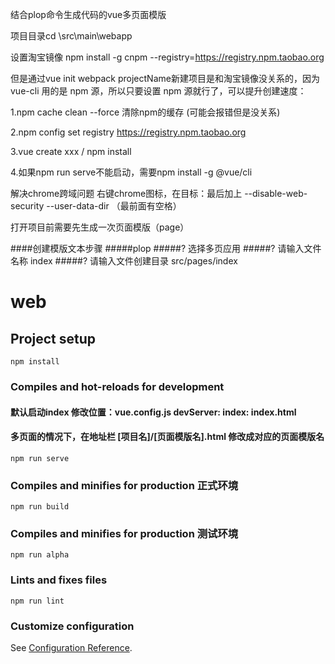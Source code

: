 结合plop命令生成代码的vue多页面模版


项目目录cd \src\main\webapp

设置淘宝镜像 npm install -g cnpm --registry=https://registry.npm.taobao.org

但是通过vue init webpack projectName新建项目是和淘宝镜像没关系的，因为vue-cli 用的是 npm 源，所以只要设置 npm 源就行了，可以提升创建速度：

1.npm cache clean --force 清除npm的缓存 (可能会报错但是没关系)

2.npm config set registry https://registry.npm.taobao.org

3.vue create xxx / npm install

4.如果npm run serve不能启动，需要npm install -g @vue/cli

解决chrome跨域问题
右键chrome图标，在目标：最后加上 --disable-web-security --user-data-dir   （最前面有空格）

打开项目前需要先生成一次页面模版（page）

####创建模版文本步骤
#####plop
#####? 选择多页应用
#####? 请输入文件名称 index
#####? 请输入文件创建目录 src/pages/index


# web

## Project setup
```
npm install
```

### Compiles and hot-reloads for development
#### 默认启动index 修改位置：vue.config.js devServer: index: index.html
#### 多页面的情况下，在地址栏 [项目名]/[页面模版名].html 修改成对应的页面模版名 
```
npm run serve
```

### Compiles and minifies for production 正式环境
```
npm run build
```

### Compiles and minifies for production 测试环境
```
npm run alpha
```

### Lints and fixes files
```
npm run lint
```

### Customize configuration
See [Configuration Reference](https://cli.vuejs.org/config/).

